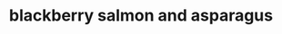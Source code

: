---
servings: 4 servings
notes:
directions: |-
  * Bring the broth to a simmer in a large skillet – i used a 12 inch skillet
  * As soon as the broth begins to simmer place the asparagus in the pan, lay the salmon fillets on top of the asparagus and sprinkle lightly with salt and pepper
  * Cover and simmer for about 8 minutes until liquid has almost completely evaporated
  * While the dish is simmering stir together the remaining ingredients
  * Remove skillet from heat
  * Spoon the blackberry mixture on to the salmon
  * Place skillet about 6 inches under the broiler for 2 minutes or so until blackberry glaze starts to bubble
  * Serve immediately
ingredients: |-
  * 1 cup low sodium vegetable broth
  * 1 pound thin asparagus spears thick end removed
  * 4 6-ounce skinless salmon pieces
  * 1/4 cup blackberry jam or preserves
  * 1 tablespoon olive oil
  * 1 tablespoon red wine vinegar
  * 1 teaspoon each smoked paprika and cumin
  * 1/4 teaspoon salt
rating: 4
ease: easy
category: main course
subcategory: ['fish']
href: 'http://www.apronstringsblog.com/one-pot-blackberry-glazed-salmon-and-asparagus/'
totalTime: 20 mins
cookTime:
prepTime:
title: blackberry salmon and asparagus
path: /blackberry-salmon-and-asparagus
---